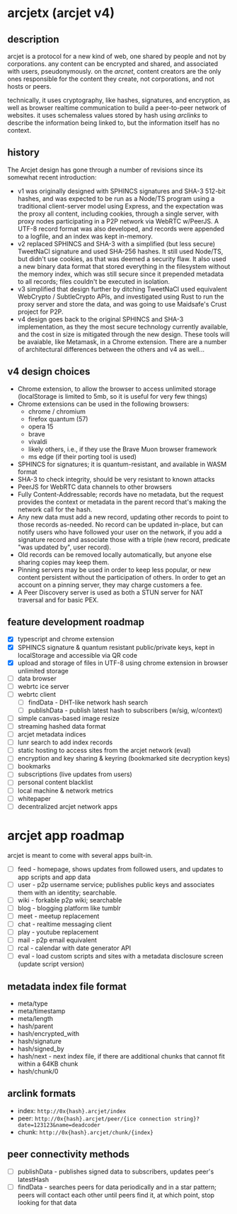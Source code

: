 # arcjetx (arcjet v4)

## description

arcjet is a protocol for a new kind of web, one shared by people and not by corporations. any content can be encrypted and shared, and associated with users, pseudonymously. on the _arcnet_, content creators are the only ones responsible for the content they create, not corporations, and not hosts or peers.

technically, it uses cryptography, like hashes, signatures, and encryption, as well as browser realtime communication to build a peer-to-peer network of websites. it uses schemaless values stored by hash using _arclinks_ to describe the information being linked to, but the information itself has no context.

## history

The Arcjet design has gone through a number of revisions since its somewhat recent introduction:

- v1 was originally designed with SPHINCS signatures and SHA-3 512-bit hashes, and was expected to be run as a Node/TS program using a traditional client-server model using Express, and the expectation was the proxy all content, including cookies, through a single server, with proxy nodes participating in a P2P network via WebRTC w/PeerJS. A UTF-8 record format was also developed, and records were appended to a logfile, and an index was kept in-memory.
- v2 replaced SPHINCS and SHA-3 with a simplified (but less secure) TweetNaCl signature and used SHA-256 hashes. It still used Node/TS, but didn't use cookies, as that was deemed a security flaw. It also used a new binary data format that stored everything in the filesystem without the memory index, which was still secure since it prepended metadata to all records; files couldn't be executed in isolation.
- v3 simplified that design further by ditching TweetNaCl used equivalent WebCrypto / SubtleCrypto APIs, and investigated using Rust to run the proxy server and store the data, and was going to use Maidsafe's Crust project for P2P.
- v4 design goes back to the original SPHINCS and SHA-3 implementation, as they the most secure technology currently available, and the cost in size is mitigated through the new design. These tools will be avaiable, like Metamask, in a Chrome extension. There are a number of architectural differences between the others and v4 as well...

## v4 design choices

- Chrome extension, to allow the browser to access unlimited storage (localStorage is limited to 5mb, so it is useful for very few things)
- Chrome extensions can be used in the following browsers:
  - chrome / chromium
  - firefox quantum (57)
  - opera 15
  - brave
  - vivaldi
  - likely others, i.e., if they use the Brave Muon browser framework
  - ms edge (if their porting tool is used)
- SPHINCS for signatures; it is quantum-resistant, and available in WASM format
- SHA-3 to check integrity, should be very resistant to known attacks
- PeerJS for WebRTC data channels to other browsers
- Fully Content-Addressable; records have no metadata, but the request provides the context or metadata in the parent record that's making the network call for the hash.
- Any new data must add a new record, updating other records to point to those records as-needed. No record can be updated in-place, but can notify users who have followed your user on the network, if you add a signature record and associate those with a triple (new record, predicate "was updated by", user record).
- Old records can be removed locally automatically, but anyone else sharing copies may keep them.
- Pinning servers may be used in order to keep less popular, or new content persistent without the participation of others. In order to get an account on a pinning server, they may charge customers a fee.
- A Peer Discovery server is used as both a STUN server for NAT traversal and for basic PEX.

## feature development roadmap

- [x] typescript and chrome extension
- [x] SPHINCS signature & quantum resistant public/private keys, kept in localStorage and accessible via QR code
- [x] upload and storage of files in UTF-8 using chrome extension in browser unlimited storage
- [ ] data browser
- [ ] webrtc ice server
- [ ] webrtc client
  - [ ] findData - DHT-like network hash search
  - [ ] publishData - publish latest hash to subscribers (w/sig, w/context)
- [ ] simple canvas-based image resize
- [ ] streaming hashed data format
- [ ] arcjet metadata indices
- [ ] lunr search to add index records
- [ ] static hosting to access sites from the arcjet network (eval)
- [ ] encryption and key sharing & keyring (bookmarked site decryption keys)
- [ ] bookmarks
- [ ] subscriptions (live updates from users)
- [ ] personal content blacklist
- [ ] local machine & network metrics
- [ ] whitepaper
- [ ] decentralized arcjet network apps

# arcjet app roadmap

arcjet is meant to come with several apps built-in.

- [ ] feed - homepage, shows updates from followed users, and updates to app scripts and app data
- [ ] user - p2p username service; publishes public keys and associates them with an identity; searchable.
- [ ] wiki - forkable p2p wiki; searchable
- [ ] blog - blogging platform like tumblr
- [ ] meet - meetup replacement
- [ ] chat - realtime messaging client
- [ ] play - youtube replacement
- [ ] mail - p2p email equivalent
- [ ] rcal - calendar with date generator API
- [ ] eval - load custom scripts and sites with a metadata disclosure screen (update script version)

## metadata index file format

- meta/type
- meta/timestamp
- meta/length
- hash/parent
- hash/encrypted_with
- hash/signature
- hash/signed_by
- hash/next - next index file, if there are additional chunks that cannot fit within a 64KB chunk
- hash/chunk/0

## arclink formats

- index: `http://0x{hash}.arcjet/index`
- peer: `http://0x{hash}.arcjet/peer/{ice connection string}?date=123123&name=deadcoder`
- chunk: `http://0x{hash}.arcjet/chunk/{index}`

## peer connectivity methods

- [ ] publishData - publishes signed data to subscribers, updates peer's latestHash
- [ ] findData - searches peers for data periodically and in a star pattern; peers will contact each other until peers find it, at which point, stop looking for that data
